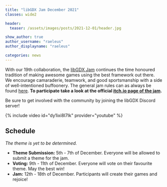 ```yaml
---
title: "libGDX Jam December 2021"
classes: wide2

header:
  teaser: /assets/images/posts/2021-12-01/header.jpg

show_author: true
author_username: "raeleus"
author_displayname: "raeleus"

categories: news
---
```


With our 19th collaboration, the [libGDX Jam](/community/jams/) continues the time honoured tradition of making awesome games using the best framework out there. We encourage camaraderie, teamwork, and good sportsmanship with a side of well-intentioned buffoonery. The general jam rules can as always be found [here](/community/jams/#rules). **To participate take a look at the official [itch.io page of the jam](https://itch.io/jam/libgdx-jam-19).**

Be sure to get involved with the community by joining the libGDX Discord server!

{% include video id="dy1ixi8I7Ik" provider="youtube" %}

## Schedule
_The theme is yet to be determined._
<!--The theme is **Zero Gravity!**. Good luck everybody!-->

- **Theme Submission:** 5th - 7th of December. Everyone will be allowed to submit a theme for the jam.
- **Voting:** 9th - 11th of December.  Everyone will vote on their favourite theme. May the best win!
- **Jam:** 12th - 18th of December. Participants will create their games and rejoice!

<!--
## Submissions
The libGDX Jam September 2021 is now over! We hope everyone had a lot of fun and are proud to present the [18 submissions](https://itch.io/jam/libgdx-jam-19/entries).  Don't forget to check out our [live-stream playthrough](https://youtu.be/pWZM0y5wsDI) of all the games.

We'll see you again in December! -->
